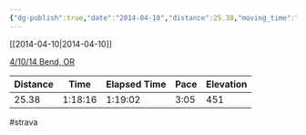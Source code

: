 ```yaml
---
{"dg-publish":true,"date":"2014-04-10","distance":25.38,"moving_time":"1:18:16","elapsed_time":"1:19:02","pace":"3:05","total_elevation_gain":451,"url":"https://www.strava.com/activities/139726585","permalink":"/01-personal/strava/2014-04-10-4-10-14-bend-or/","dgPassFrontmatter":true}
---
```



[[2014-04-10\|2014-04-10]]

[4/10/14 Bend, OR](https://www.strava.com/activities/139726585)

| Distance | Time    | Elapsed Time | Pace | Elevation |
| -------- | ------- | ------------ | ---- | --------- |
| 25.38    | 1:18:16 | 1:19:02      | 3:05 | 451       |




#strava
